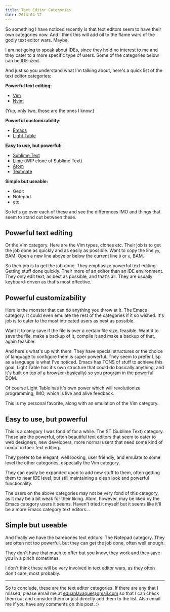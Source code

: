 ```yaml
---
title: Text Editor Categories
date: 2014-04-12
---
```

So something I have noticed recently is that text editors seem to have their own categories now. And I think this will add oil to the flame wars of the godly text editor wars. Maybe.

I am not going to speak about IDEs, since they hold no interest to me and they cater to a more specific type of users. Some of the categories below can be IDE-ized.

And just so you understand what I'm talking about, here's a quick list of the text editor categories:

**Powerful text editing:**

- [Vim](http://www.vim.org/)
- [Nvim](http://neovim.org/)

(Yup, only two, those are the ones I know.)

**Powerful customizability:**

- [Emacs](https://www.gnu.org/software/emacs/)
- [Light Table](http://www.lighttable.com/)

**Easy to use, but powerful:**

- [Sublime Text](http://www.sublimetext.com/)
- [Lime](http://limetext.org/) (WIP clone of Sublime Text)
- [Atom](https://atom.io/)
- [Textmate](http://macromates.com/)

**Simple but useable:**

- Gedit
- Notepad
- etc.

So let's go over each of these and see the differences IMO and things that seem to stand out between these.

## Powerful text editing

Or the Vim category. Here are the Vim types, clones etc. Their job is to get the job done as quickly and as easily as possible. Want to copy the line `yy`, BAM. Open a new line above or below the current line `O` or `o`, BAM.

So their job is to get the job done. They emphasize powerful text editing. Getting stuff done quickly. Their more of an editor than an IDE environment. They only edit text, as best as possible, and that's all. They are usually keyboard-driven as that's most effective.

## Powerful customizability

Here is the monster that can do anything you throw at it. The Emacs category. It could even emulate the rest of the categories if it so wished. It's job is to cater to the most intricated users as best as possible.

Want it to only save if the file is over a certain file size, feasible. Want it to save the file, make a backup of it, compile it and make a backup of that, again feasible.

And here's what's up with them. They have special structures or the choice of language to configure them is super powerful. They seem to prefer Lisp as a language is what I've noticed. Emacs has TONS of stuff to achieve this goal. Light Table has it's own structure that could do basically anything, and it's built on top of a browser (basically) so you program in the powerful DOM.

Of course Light Table has it's own power which will revolutionize programming, IMO, which is live and alive feedback.

This is my personal favorite, along with an emulation of the Vim category.

## Easy to use, but powerful

This is a category I was fond of for a while. The ST (Sublime Text) category. These are the powerful, often beautiful text editors that seem to cater to web designers, new developers, more normal users that need some kind of oompf in their text editing.

They prefer to be elegant, well looking, user friendly, and emulate to some level the other categories, especially the Vim category.

They can easily be expanded upon to add new stuff to them, often getting them to near IDE level, but still maintaining a clean look and powerful functionality.

The users on the above categories may not be very fond of this category, as it may be a bit weak for their liking. Atom, however, may be liked by the Emacs category users it seems. Haven't tried it myself but it seems like it'll be a more Emacs category text editors...

## Simple but useable

And finally we have the barebones text editors. The Notepad category. They are often not too powerful, but they can get the job done, often well enough.

They don't have that much to offer but you know, they work and they save you in a pinch sometimes.

I don't think these will be very involved in text editor wars, as they often don't care, most probably.

---

So to conclude, these are the text editor categories. If there are any that I missed, please email me at eduanlavaque@gmail.com so that I can check them out and consider them or just directly add them to the list. Also email me if you have any comments on this post. :)
